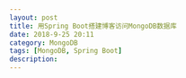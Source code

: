 ```yaml
---
layout: post
title: 用Spring Boot搭建博客访问MongoDB数据库
date: 2018-9-25 20:11
category: MongoDB
tags: [MongoDB, Spring Boot]
description: 
---
```

